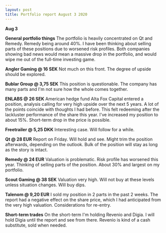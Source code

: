 ```yaml
---
layout: post
title: Portfolio report August 3 2020
---
```


**Aug 3**

**General portfolio things**
The portfolio is heavily concentrated on Qt and Remedy. Remedy being around 40%. I have been thinking about selling parts of these positions due to worsened risk profiles. Both companies showing bad news would mean a massive drop in the portfolio, and would wipe me out of the full-time investing game. 

**Angler Gaming @ 16 SEK**
Not much on this front. The degree of upside should be explored.

**Bublar Group @ 3,75 SEK**
This position is questionable. The company has many parts and I'm not sure how the whole comes together. 

**ENLABS @ 26 SEK**
American hedge fund Alta Fox Capital entered a position, analysis calling for very high upside over the next 5 years. A lot of the points coincide with thoughts I had before. This felt redeeming after the lackluster performance of the share this year. I've increased my position to about 15%. Short-term drop in the price is possible.

**Freetrailer @ 5,25 DKK**
Interesting case. Will follow for a while.

**Qt @ 28 EUR**
Report on Friday. Will hold and see. Might trim the position afterwards, depending on the outlook. Bulk of the position will stay as long as the story is intact.

**Remedy @ 24 EUR**
Valuation is problematic. Risk profile has worsened this year. Thinking of selling parts of the position. About 30% and largest on my portfolio.

**Scout Gaming @ 38 SEK**
Valuation very high. Will not buy at these levels unless situation changes. Will buy dips.

**Talenom @ 9,20 EUR**
I sold my position in 2 parts in the past 2 weeks. The report had a negative effect on the share price, which I had anticipated from the very high valuation. Considerations for re-entry.

**Short-term trades**
On the short-term I'm holding Revenio and Digia. I will hold Digia until the report and see from there. Revenio is kind of a cash substitute, sold when needed.
